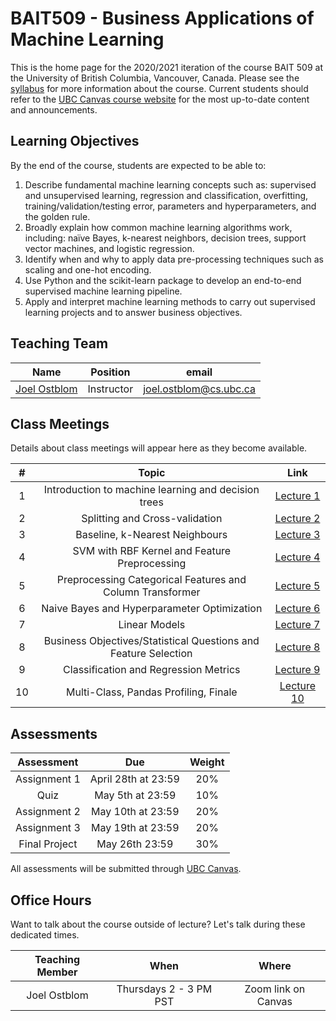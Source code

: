# BAIT509 - Business Applications of Machine Learning

This is the home page for the 2020/2021 iteration of the course BAIT 509 at the University of British Columbia, Vancouver, Canada. Please see the [syllabus](https://github.com/bait509-ubc/BAIT509/blob/master/BAIT509-2022.pdf) for more information about the course. Current students should refer to the [UBC Canvas course website](https://canvas.ubc.ca/courses/82520) for the most up-to-date content and announcements.

## Learning Objectives

By the end of the course, students are expected to be able to:

1.	Describe fundamental machine learning concepts such as: supervised and unsupervised learning, regression and classification, overfitting, training/validation/testing error, parameters and hyperparameters, and the golden rule.
2.	Broadly explain how common machine learning algorithms work, including: naïve Bayes, k-nearest neighbors, decision trees, support vector machines, and logistic regression.
3.	Identify when and why to apply data pre-processing techniques such as scaling and one-hot encoding.
4.	Use Python and the scikit-learn package to develop an end-to-end supervised machine learning pipeline.
5.	Apply and interpret machine learning methods to carry out supervised learning projects and to answer business objectives.


## Teaching Team

| Name         | Position   | email | 
| :---:        | :---:      | :---:         | 
| [Joel Ostblom](https://www.joelostblom.com/) | Instructor | joel.ostblom@cs.ubc.ca | 

## Class Meetings

Details about class meetings will appear here as they become available.

|  #    | Topic | Link |
| :---: | :---: | :---: |
| 1     | Introduction to machine learning and decision trees | [Lecture 1](https://bait509-ubc.github.io/BAIT509/lectures/lecture1.html)|
| 2     | Splitting and Cross-validation | [Lecture 2](https://bait509-ubc.github.io/BAIT509/lectures/lecture2.html) | 
| 3     | Baseline, k-Nearest Neighbours |[Lecture 3](https://bait509-ubc.github.io/BAIT509/lectures/lecture3.html) | 
| 4     | SVM with RBF Kernel and Feature Preprocessing | [Lecture 4](https://bait509-ubc.github.io/BAIT509/lectures/lecture4.html) | 
| 5     | Preprocessing Categorical Features and Column Transformer| [Lecture 5](https://bait509-ubc.github.io/BAIT509/lectures/lecture5.html) |
| 6     | Naive Bayes and Hyperparameter Optimization| [Lecture 6](https://bait509-ubc.github.io/BAIT509/lectures/lecture6.html)|
| 7     | Linear Models| [Lecture 7](https://bait509-ubc.github.io/BAIT509/lectures/lecture7.html)|
| 8     | Business Objectives/Statistical Questions and Feature Selection | [Lecture 8](https://bait509-ubc.github.io/BAIT509/lectures/lecture8.html)|
| 9     | Classification and Regression Metrics | [Lecture 9](https://bait509-ubc.github.io/BAIT509/lectures/lecture9.html)|
| 10    | Multi-Class, Pandas Profiling, Finale | [Lecture 10](https://bait509-ubc.github.io/BAIT509/lectures/lecture10.html)| 

## Assessments

| Assessment                                                      | Due                  | Weight |
| :---:                                                           | :---:                | :---:  |
| Assignment 1                                                    | April 28th at 23:59  | 20%    |
| Quiz                                                            | May 5th at 23:59     | 10%    |
| Assignment 2                                                    | May 10th at 23:59    | 20%    |
| Assignment 3                                                    | May 19th at 23:59    | 20%    |
| Final Project                                                   | May 26th 23:59       | 30%    |

All assessments will be submitted through [UBC Canvas](https://canvas.ubc.ca/courses/58082).

## Office Hours

Want to talk about the course outside of lecture? Let's talk during these dedicated times.

| Teaching Member | When                 | Where    |
| :---:           | :---:                | :---:    |
|  Joel Ostblom   | Thursdays 2 - 3 PM PST | Zoom link on Canvas |
